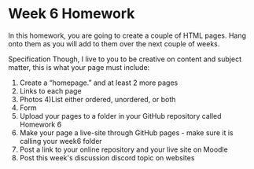 # Week 6 Homework

In this homework, you are going to create a couple of HTML pages. Hang onto them as you will add to them over the next couple of weeks.

Specification
Though, I live to you to be creative on content and subject matter, this is what your page must include:

1) Create a “homepage.” and at least 2 more pages
2) Links to each page
3) Photos
4)List either ordered, unordered, or both
5) Form
6) Upload your pages to a folder in your GitHub repository called Homework 6
7) Make your page a live-site through GitHub pages - make sure it is calling your week6 folder
8) Post a link to your online repository and your live site on Moodle
9) Post this week's discussion discord topic on websites
